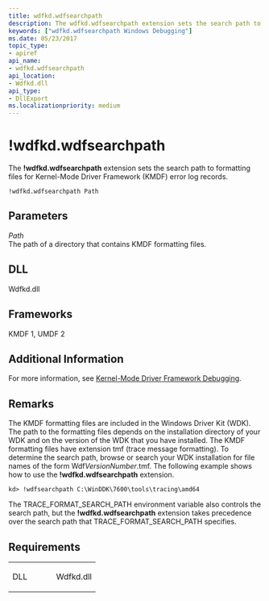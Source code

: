 ```yaml
---
title: wdfkd.wdfsearchpath
description: The wdfkd.wdfsearchpath extension sets the search path to formatting files for Kernel-Mode Driver Framework (KMDF) error log records.
keywords: ["wdfkd.wdfsearchpath Windows Debugging"]
ms.date: 05/23/2017
topic_type:
- apiref
api_name:
- wdfkd.wdfsearchpath
api_location:
- Wdfkd.dll
api_type:
- DllExport
ms.localizationpriority: medium
---
```


# !wdfkd.wdfsearchpath


The **!wdfkd.wdfsearchpath** extension sets the search path to formatting files for Kernel-Mode Driver Framework (KMDF) error log records.

```dbgcmd
!wdfkd.wdfsearchpath Path
```

## <span id="Parameters"></span><span id="parameters"></span><span id="PARAMETERS"></span>Parameters


<span id="_______Path______"></span><span id="_______path______"></span><span id="_______PATH______"></span> *Path*   
The path of a directory that contains KMDF formatting files.

## <span id="DLL"></span><span id="dll"></span>DLL


Wdfkd.dll

## <span id="Frameworks"></span><span id="frameworks"></span><span id="FRAMEWORKS"></span>Frameworks


KMDF 1, UMDF 2

## <span id="Additional_Information"></span><span id="additional_information"></span><span id="ADDITIONAL_INFORMATION"></span>Additional Information


For more information, see [Kernel-Mode Driver Framework Debugging](kernel-mode-driver-framework-debugging.md).

## Remarks

The KMDF formatting files are included in the Windows Driver Kit (WDK). The path to the formatting files depends on the installation directory of your WDK and on the version of the WDK that you have installed. The KMDF formatting files have extension tmf (trace message formatting). To determine the search path, browse or search your WDK installation for file names of the form Wdf*VersionNumber*.tmf. The following example shows how to use the **!wdfkd.wdfsearchpath** extension.

```dbgcmd
kd> !wdfsearchpath C:\WinDDK\7600\tools\tracing\amd64
```

The TRACE\_FORMAT\_SEARCH\_PATH environment variable also controls the search path, but the **!wdfkd.wdfsearchpath** extension takes precedence over the search path that TRACE\_FORMAT\_SEARCH\_PATH specifies.

## Requirements

<table>
<colgroup>
<col width="50%" />
<col width="50%" />
</colgroup>
<tbody>
<tr class="odd">
<td align="left"><p>DLL</p></td>
<td align="left">Wdfkd.dll</td>
</tr>
</tbody>
</table>

 

 





